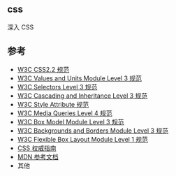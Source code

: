## css

深入 CSS

## 参考

- [W3C CSS2.2 规范](https://www.w3.org/TR/CSS22/)
- [W3C Values and Units Module Level 3 规范](https://www.w3.org/TR/css-values-3/)
- [W3C Selectors Level 3 规范](https://www.w3.org/TR/selectors-3/)
- [W3C Cascading and Inheritance Level 3 规范](https://www.w3.org/TR/css-cascade-3/)
- [W3C Style Attribute 规范](https://www.w3.org/TR/css-style-attr/)
- [W3C Media Queries Level 4 规范](https://www.w3.org/TR/mediaqueries-4/)
- [W3C Box Model Module Level 3 规范](https://www.w3.org/TR/css-box-3/)
- [W3C Backgrounds and Borders Module Level 3 规范](https://www.w3.org/TR/css-backgrounds-3/)
- [W3C Flexible Box Layout Module Level 1 规范](https://www.w3.org/TR/css-flexbox-1/)
- [CSS 权威指南](https://book.douban.com/subject/33398314/)
- [MDN 参考文档](https://developer.mozilla.org/en-US/docs/Web/CSS)
- 其他
